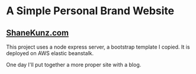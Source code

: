 # A Simple Personal Brand Website
## [ShaneKunz.com](https://shanekunz.com)

This project uses a node express server, a bootstrap template I copied. It is deployed on AWS elastic beanstalk.

One day I'll put together a more proper site with a blog.
